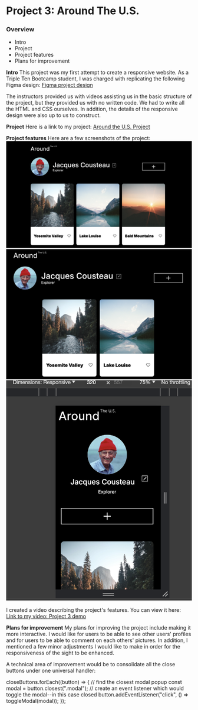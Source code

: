 # Project 3: Around The U.S.

### Overview

- Intro
- Project
- Project features
- Plans for improvement

**Intro**
This project was my first attempt to create a responsive website. As a Triple Ten Bootcamp student, I was charged with replicating the following Figma design: [Figma project design](https://www.figma.com/file/ii4xxsJ0ghevUOcssTlHZv/Sprint-3%3A-Around-the-US?node-id=0%3A1)

The instructors provided us with videos assisting us in the basic structure of the project, but they provided us with no written code. We had to write all the HTML and CSS ourselves. In addition, the details of the responsive design were also up to us to construct.

**Project**
Here is a link to my project: [Around the U.S. Project](https://lydiacodes04.github.io/se_project_aroundtheus/)

**Project features**
Here are a few screenshots of the project:
![desktop image](./images/demo/1280px%20desktop.png)
![tablet image](./images/demo/800px%20tablet.png)
![phone image](./images/demo/320px%20phone.png)

I created a video describing the project's features. You can view it here:
[Link to my video: Project 3 demo](https://drive.google.com/file/d/1IMFnQz4o8_h3-tnFMQuBl8rgOnsdqzyf/view?usp=drive_link/)

**Plans for improvement**
My plans for improving the project include making it more interactive. I would like for users to be able to see other users' profiles and for users to be able to comment on each others' pictures. In addition, I mentioned a few minor adjustments I would like to make in order for the responsiveness of the sight to be enhanced.

A technical area of improvement would be to consolidate all the close buttons under one universal handler:

closeButtons.forEach((button) => {
// find the closest modal popup
const modal = button.closest(".modal");
// create an event listener which would toggle the modal--in this case closed
button.addEventListener("click", () => toggleModal(modal));
});
